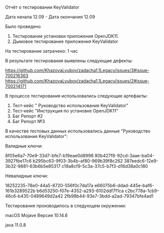 Отчёт о тестировании KeyValidator


Дата начала 12.09 - Дата окончания 12.09

Было проведено 
1. Тестирование установки приложения OpenJDK11.
1. Дымовое тестирование приложения KeyValidator

На тестирование затрачено: 1 час

В результате тестирования выявлены следующие дефекты:

https://github.com/KhazovaLyubov/zadacha1.1Legacy/issues/3#issue-700216363
https://github.com/KhazovaLyubov/zadacha1.1Legacy/issues/2#issue-700214171


В процессе тестирования использовались следующие артефакты:

1. Тест-кейс " Руководство использования KeyValidator"
1. Тест-кейс "Инструкция по установке OpenJDK11"
1. Баг Репорт #2
1. Баг Репорт №3


В качестве тестовых данных использовались данные "Руководство использования KeyValidator":

Валидные ключи:

8f05e6a7-70e9-33d7-bfe7-b19eae0d8998
80b427f8-92cd-3aae-ba04-3927fbe17c6
b295bc63-9f03-3b4b-af80-969b39f8c262
387eedc6-12e9-3b32-9881-63b6b5e85317
c19a8cf9-5c3a-37c5-b7f3-d16d38a0c180

Невалидные ключи:

18252235-78e0-44a5-8720-556f0c7da17a
e66075b6-ddad-445e-baf6-161b3289522b
b6d53250-f07e-4352-a293-6102ddf7f1ca
c2bc778a-1cb9-46c6-b435-0489649d2a42
2fb98b44-93e7-3bdd-a2ad-79347bfe4ad1

Тестирование производилось в следующем окружении:

macOS Mojave Версия 10.14.6

java 11.0.8